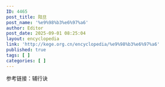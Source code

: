 ```yaml
---
ID: 4465
post_title: 阳旦
post_name: '%e9%98%b3%e6%97%a6'
author: Editor
post_date: 2025-09-01 08:25:04
layout: encyclopedia
link: 'http://kege.org.cn/encyclopedia/%e9%98%b3%e6%97%a6'
published: true
tags: [ ]
categories: [ ]
---
```

参考链接：辅行诀